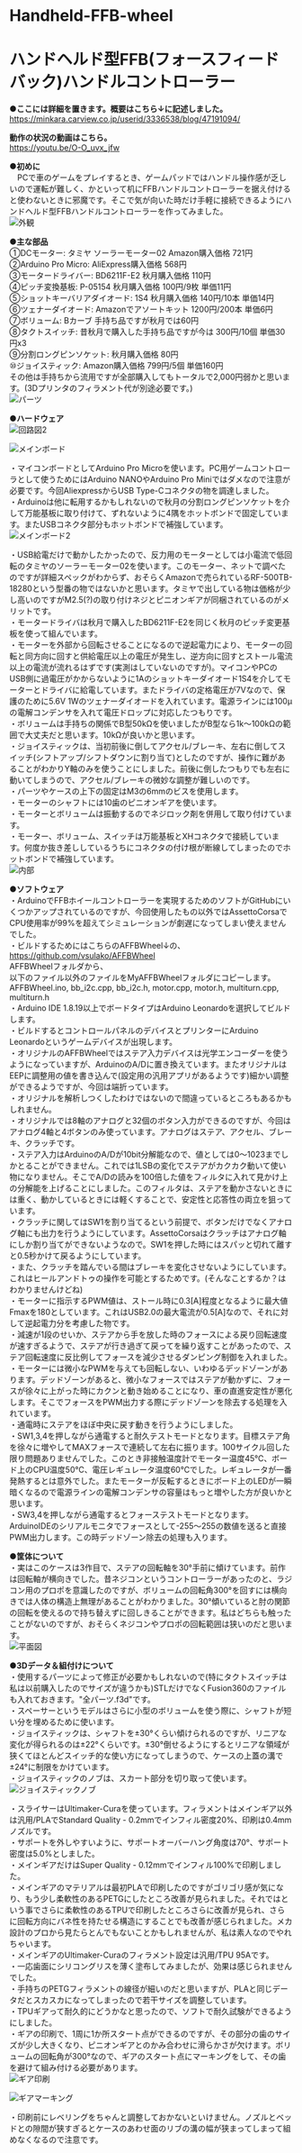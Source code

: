 # Handheld-FFB-wheel  
# ハンドヘルド型FFB(フォースフィードバック)ハンドルコントローラー  

**●ここには詳細を置きます。概要はこちら↓に記述しました。**  
https://minkara.carview.co.jp/userid/3336538/blog/47191094/

**動作の状況の動画はこちら。**  
https://youtu.be/O-O_uvx_jfw 

**●初めに**  
　PCで車のゲームをプレイするとき、ゲームパッドではハンドル操作感が乏しいので運転が難しく、かといって机にFFBハンドルコントローラーを据え付けると使わないときに邪魔です。そこで気が向いた時だけ手軽に接続できるようにハンドヘルド型FFBハンドルコントローラーを作ってみました。  
![外観](https://github.com/Toshi2020/Handheld-FFB-wheel/assets/81674805/63f6caab-d3bb-4456-a868-326bf15af7f2)


**●主な部品**  
①DCモーター: タミヤ ソーラーモーター02 Amazon購入価格 721円  
②Arduino Pro Micro: AliExpress購入価格 568円  
③モータードライバー: BD6211F-E2 秋月購入価格 110円  
④ピッチ変換基板: P-05154 秋月購入価格 100円/9枚 単価11円  
⑤ショットキーバリアダイオード: 1S4 秋月購入価格 140円/10本 単価14円  
⑥ツェナーダイオード: Amazonでアソートキット 1200円/200本 単価6円  
⑦ボリューム: Bカーブ 手持ち品ですが秋月では60円  
⑧タクトスイッチ: 昔秋月で購入した手持ち品ですが今は 300円/10個 単価30円x3  
⑨分割ロングピンソケット: 秋月購入価格 80円  
⑩ジョイスティック: Amazon購入価格 799円/5個 単価160円  
その他は手持ちから流用ですが全部購入してもトータルで2,000円弱かと思います。(3Dプリンタのフィラメント代が別途必要です。)  
![パーツ](https://github.com/Toshi2020/Handheld-FFB-wheel/assets/81674805/86be3352-4e99-4de4-81db-a0ebfa543808)



**●ハードウェア**  
![回路図2](https://github.com/Toshi2020/Handheld-FFB-wheel/assets/81674805/7ae64294-45f1-4c68-b067-b7ecd0ff0fa1)


![メインボード](https://github.com/Toshi2020/Handheld-FFB-wheel/assets/81674805/5231a688-009f-42b3-93ba-2ab4186190f5)


・マイコンボードとしてArduino Pro Microを使います。PC用ゲームコントローラとして使うためにはArduino NANOやArduino Pro Miniではダメなので注意が必要です。今回AliexpressからUSB Type-Cコネクタの物を調達しました。  
・Arduinoは他に転用するかもしれないので秋月の分割ロングピンソケットを介して万能基板に取り付けて、ずれないように4隅をホットボンドで固定しています。またUSBコネクタ部分もホットボンドで補強しています。  
![メインボード2](https://github.com/Toshi2020/Handheld-FFB-wheel/assets/81674805/6a898933-bbb4-4940-89e8-db2107af40a8)


・USB給電だけで動かしたかったので、反力用のモーターとしては小電流で低回転のタミヤのソーラーモーター02を使います。このモーター、ネットで調べたのですが詳細スペックがわからず、おそらくAmazonで売られているRF-500TB-18280という型番の物ではないかと思います。タミヤで出している物は価格が少し高いのですがM2.5(?)の取り付けネジとピニオンギアが同梱されているのがメリットです。  
・モータードライバは秋月で購入したBD6211F-E2を同じく秋月のピッチ変更基板を使って組んでいます。  
・モーターを外部から回転させることになるので逆起電力により、モーターの回転と同方向に回すと供給電圧以上の電圧が発生し、逆方向に回すとストール電流以上の電流が流れるはずです(実測はしていないのですが)。マイコンやPCのUSB側に過電圧がかからないように1Aのショットキーダイオード1S4を介してモーターとドライバに給電しています。またドライバの定格電圧が7Vなので、保護のために5.6V 1Wのツェナーダイオードを入れています。電源ラインには100μの電解コンデンサを入れて電圧ドロップに対応したつもりです。  
・ボリュームは手持ちの関係でB型50kΩを使いましたがB型なら1k～100kΩの範囲で大丈夫だと思います。10kΩが良いかと思います。  
・ジョイスティックは、当初前後に倒してアクセル/ブレーキ、左右に倒してスイッチ(シフトアップ/シフトダウンに割り当て)としたのですが、操作に難があることがわかりY軸のみを使うことにしました。前後に倒したつもりでも左右に動いてしまうので、アクセル/ブレーキの微妙な調整が難しいのです。  
・パーツやケースの上下の固定はM3の6mmのビスを使用します。  
・モーターのシャフトには10歯のピニオンギアを使います。  
・モーターとボリュームは振動するのでネジロック剤を併用して取り付けています。  
・モーター、ボリューム、スイッチは万能基板とXHコネクタで接続しています。何度か抜き差ししているうちにコネクタの付け根が断線してしまったのでホットボンドで補強しています。  
![内部](https://github.com/Toshi2020/Handheld-FFB-wheel/assets/81674805/42c9838a-d1a7-43d4-8ef5-30850382eb8a)



**●ソフトウェア**  
・ArduinoでFFBホイールコントローラーを実現するためのソフトがGitHubにいくつかアップされているのですが、今回使用したもの以外ではAssettoCorsaでCPU使用率が99%を超えてシミュレーションが劇遅になってしまい使えませんでした。  
・ビルドするためにはこちらのAFFBWheel↓の、  
  https://github.com/vsulako/AFFBWheel  
  AFFBWheelフォルダから、  
  以下のファイル以外のファイルをMyAFFBWheelフォルダにコピーします。  
    AFFBWheel.ino, bb_i2c.cpp, bb_i2c.h, motor.cpp, motor.h, multiturn.cpp, multiturn.h   
・Arduino IDE 1.8.19以上でボードタイプはArduino Leonardoを選択してビルドします。  
・ビルドするとコントロールパネルのデバイスとプリンターにArduino Leonardoというゲームデバイスが出現します。  
・オリジナルのAFFBWheelではステア入力デバイスは光学エンコーダーを使うようになっていますが、ArduinoのA/Dに置き換えています。またオリジナルはEEPに調整用の値を書き込んで(設定用の汎用アプリがあるようです)細かい調整ができるようですが、今回は端折っています。  
・オリジナルを解析しつくしたわけではないので間違っているところもあるかもしれません。  
・オリジナルでは8軸のアナログと32個のボタン入力ができるのですが、今回はアナログ4軸と4ボタンのみ使っています。アナログはステア、アクセル、ブレーキ、クラッチです。  
・ステア入力はArduinoのA/Dが10bit分解能なので、値としては0～1023までしかとることができません。これでは1LSBの変化でステアがカクカク動いて使い物になりません。そこでA/Dの読みを100倍した値をフィルタに入れて見かけ上の分解能を上げることにしました。このフィルタは、ステアを動かさないときには重く、動かしているときには軽くすることで、安定性と応答性の両立を狙っています。  
・クラッチに関してはSW1を割り当てるという前提で、ボタンだけでなくアナログ軸にも出力を行うようにしています。AssettoCorsaはクラッチはアナログ軸にしか割り当てができないようなので。SW1を押した時にはスパッと切れて離すと0.5秒かけて戻るようにしています。  
・また、クラッチを踏んでいる間はブレーキを変化させないようにしています。これはヒールアンドトゥの操作を可能とするためです。(そんなことするか？はわかりませんけどね)  
・モーターに指示するPWM値は、ストール時に0.3[A]程度となるように最大値Fmaxを180としています。これはUSB2.0の最大電流が0.5[A]なので、それに対して逆起電力分を考慮した物です。  
・減速が1段のせいか、ステアから手を放した時のフォースによる戻り回転速度が速すぎるようで、ステアが行き過ぎて戻ってを繰り返すことがあったので、ステア回転速度に反比例してフォースを減少させるダンピング制御を入れました。  
・モーターには微小なPWMを与えても回転しない、いわゆるデッドゾーンがあります。デッドゾーンがあると、微小なフォースではステアが動かずに、フォースが徐々に上がった時にカクンと動き始めることになり、車の直進安定性が悪化します。そこでフォースをPWM出力する際にデッドゾーンを除去する処理を入れています。  
・通電時にステアをほぼ中央に戻す動きを行うようにしました。  
・SW1,3,4を押しながら通電すると耐久テストモードとなります。目標ステア角を徐々に増やしてMAXフォースで連続して左右に振ります。100サイクル回した限り問題ありませんでした。このとき非接触温度計でモーター温度45℃、ボード上のCPU温度50℃、電圧レギュレータ温度60℃でした。レギュレータが一番発熱するとは意外でした。またモーターが反転するときにボード上のLEDが一瞬暗くなるので電源ラインの電解コンデンサの容量はもっと増やした方が良いかと思います。  
・SW3,4を押しながら通電するとフォーステストモードとなります。ArduinoIDEのシリアルモニタでフォースとして-255～255の数値を送ると直接PWM出力します。この時デッドゾーン除去の処理も入ります。  

**●筐体について**  
・実はこのケースは3作目で、ステアの回転軸を30°手前に傾けています。前作は回転軸が横向きでした。昔ネジコンというコントローラーがあったのと、ラジコン用のプロポを意識したのですが、ボリュームの回転角300°を回すには横向きでは人体の構造上無理があることがわかりました。30°傾いていると肘の関節の回転を使えるので持ち替えずに回しきることができます。私はどちらも触ったことがないのですが、おそらくネジコンやプロポの回転範囲は狭いのだと思います。  
![平面図](https://github.com/Toshi2020/Handheld-FFB-wheel/assets/81674805/5e7b1c35-fd7a-4799-a871-7da1d2a4bf9b)



**●3Dデータ＆組付けについて**  
・使用するパーツによって修正が必要かもしれないので(特にタクトスイッチは私は以前購入したのでサイズが違うかも)STLだけでなくFusion360のファイルも入れておきます。"全パーツ.f3d"です。  
・スペーサーというモデルはさらに小型のボリュームを使う際に、シャフトが短い分を埋めるために使います。  
・ジョイスティックは、シャフトを±30°くらい傾けられるのですが、リニアな変化が得られるのは±22°くらいです。±30°倒せるようにするとリニアな領域が狭くてほとんどスイッチ的な使い方になってしまうので、ケースの上蓋の溝で±24°に制限をかけています。  
・ジョイスティックのノブは、スカート部分を切り取って使います。
![ジョイスティックノブ](https://github.com/Toshi2020/Handheld-FFB-wheel/assets/81674805/581d033a-f549-42dd-8869-932e57216218)


・スライサーはUltimaker-Curaを使っています。フィラメントはメインギア以外は汎用/PLAでStandard Quality - 0.2mmでインフィル密度20%、印刷は0.4mmノズルです。  
・サポートを外しやすいように、サポートオーバーハング角度は70°、サポート密度は5.0%としました。  
・メインギアだけはSuper Quality - 0.12mmでインフィル100%で印刷しました。  
・メインギアのマテリアルは最初PLAで印刷したのですがゴリゴリ感が気になり、もう少し柔軟性のあるPETGにしたところ改善が見られました。それではという事でさらに柔軟性のあるTPUで印刷したところさらに改善が見られ、さらに回転方向にバネ性を持たせる構造にすることでも改善が感じられました。メカ設計のプロから見たらとんでもないことかもしれませんが、私は素人なのでやれちゃいます。  
・メインギアのUltimaker-Curaのフィラメント設定は汎用/TPU 95Aです。  
・一応歯面にシリコングリスを薄く塗布してみましたが、効果は感じられませんでした。  
・手持ちのPETGフィラメントの線径が細いのだと思いますが、PLAと同じデータだとスカスカになってしまったので若干サイズを調整しています。  
・TPUギアって耐久的にどうかなと思ったので、ソフトで耐久試験ができるようにしました。  
・ギアの印刷で、1周に1か所スタート点ができるのですが、その部分の歯のサイズが少し大きくなり、ピニオンギアとのかみ合わせに滑らかさが欠けます。ボリュームの回転角が300°なので、ギアのスタート点にマーキングをして、その歯を避けて組み付ける必要があります。  
![ギア印刷](https://github.com/Toshi2020/Handheld-FFB-wheel/assets/81674805/c72e5f15-d06b-4da8-a91d-51f3a04e5927)


![ギアマーキング](https://github.com/Toshi2020/Handheld-FFB-wheel/assets/81674805/380f8ccc-00d2-444d-aaef-2218fa559cb8)


・印刷前にレベリングをちゃんと調整しておかないといけません。ノズルとベッドとの隙間が狭すぎるとケースのあわせ面のリブの溝の幅が狭まってしまって組めなくなるので注意です。  


